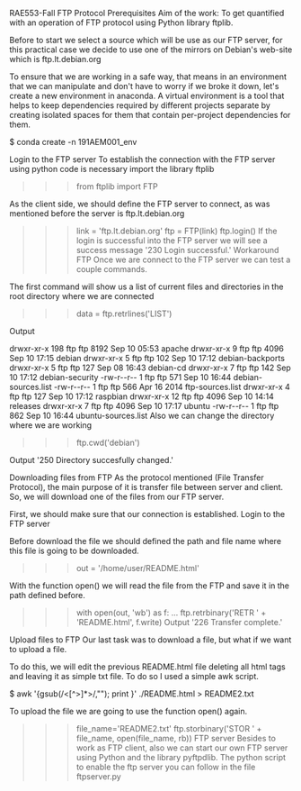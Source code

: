 RAE553-Fall
FTP Protocol
Prerequisites
Aim of the work: To get quantified with an operation of FTP protocol using Python library ftplib.

Before to start we select a source which will be use as our FTP server, for this practical case we decide to use one of the mirrors on Debian's web-site which is ftp.lt.debian.org

To ensure that we are working in a safe way, that means in an environment that we can manipulate and don't have to worry if we broke it down, let's create a new environment in anaconda. A virtual environment is a tool that helps to keep dependencies required by different projects separate by creating isolated spaces for them that contain per-project dependencies for them.

$ conda create -n 191AEM001_env

Login to the FTP server
To establish the connection with the FTP server using python code is necessary import the library ftplib
>>> from ftplib import FTP

As the client side, we should define the FTP server to connect, as was mentioned before the server is ftp.lt.debian.org
>>> link = 'ftp.lt.debian.org'
>>> ftp = FTP(link)
>>> ftp.login()
If the login is successful into the FTP server we will see a success message '230 Login successful.'
Workaround FTP
Once we are connect to the FTP server we can test a couple commands.

The first command will show us a list of current files and directories in the root directory where we are connected

>>> data = ftp.retrlines('LIST')

Output

drwxr-xr-x  198 ftp      ftp          8192 Sep 10 05:53 apache
drwxr-xr-x    9 ftp      ftp          4096 Sep 10 17:15 debian
drwxr-xr-x    5 ftp      ftp           102 Sep 10 17:12 debian-backports
drwxr-xr-x    5 ftp      ftp           127 Sep 08 16:43 debian-cd
drwxr-xr-x    7 ftp      ftp           142 Sep 10 17:12 debian-security
-rw-r--r--    1 ftp      ftp           571 Sep 10 16:44 debian-sources.list
-rw-r--r--    1 ftp      ftp           566 Apr 16  2014 ftp-sources.list
drwxr-xr-x    4 ftp      ftp           127 Sep 10 17:12 raspbian
drwxr-xr-x   12 ftp      ftp          4096 Sep 10 14:14 releases
drwxr-xr-x    7 ftp      ftp          4096 Sep 10 17:17 ubuntu
-rw-r--r--    1 ftp      ftp           862 Sep 10 16:44 ubuntu-sources.list
Also we can change the directory where we are working
>>> ftp.cwd('debian')

Output '250 Directory succesfully changed.'

Downloading files from FTP
As the protocol mentioned (File Transfer Protocol), the main purpose of it is transfer file between server and client. So, we will download one of the files from our FTP server.

First, we should make sure that our connection is established. Login to the FTP server

Before download the file we should defined the path and file name where this file is going to be downloaded.

>>> out = '/home/user/README.html'

With the function open() we will read the file from the FTP and save it in the path defined before.
>>> with open(out, 'wb') as f:
...    ftp.retrbinary('RETR ' + 'README.html', f.write)
Output '226 Transfer complete.'

Upload files to FTP
Our last task was to download a file, but what if we want to upload a file.

To do this, we will edit the previous README.html file deleting all html tags and leaving it as simple txt file. To do so I used a simple awk script.

$ awk '{gsub(/<[^>]*>/,""); print }' ./README.html > README2.txt

To upload the file we are going to use the function open() again.
>>> file_name='README2.txt'
>>> ftp.storbinary('STOR ' + file_name, open(file_name, rb))
FTP server
Besides to work as FTP client, also we can start our own FTP server using Python and the library pyftpdlib.
The python script to enable the ftp server you can follow in the file ftpserver.py
